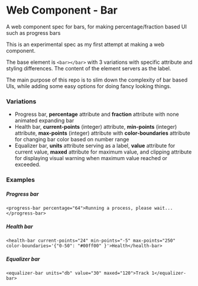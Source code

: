 # Web Component - Bar
A web component spec for bars, for making percentage/fraction based UI such as progress bars

This is an experimental spec as my first attempt at making a web component.

The base element is `<bar></bar>` with 3 variations with specific attribute and styling differences. The content of the element servers as the label.

The main purpose of this repo is to slim down the complexity of bar based UIs, while adding some easy options for doing fancy looking things.

### Variations

- Progress bar, **percentage** attribute and **fraction** attribute with none animated expanding bar
- Health bar, **current-points** (integer) attribute, **min-points** (integer) attribute, **max-points** (integer) attribute with **color-boundaries** attribute for changing bar color based on number range
- Equalizer bar, **units** attribute serving as a label, **value** attribute for current value, **maxed** attribute for maximum value, and clipping attribute for displaying visual warning when maximum value reached or exceeded.


### Examples
##### Progress bar
    <progress-bar percentage="64">Running a process, please wait...</progress-bar>

##### Health bar
	<health-bar current-points="24" min-points="-5" max-points="250" color-boundaries='{"0-50": "#00ff00" }'>Health</health-bar>

##### Equalizer bar
    <equalizer-bar units="db" value="30" maxed="120">Track 1</equalizer-bar>

